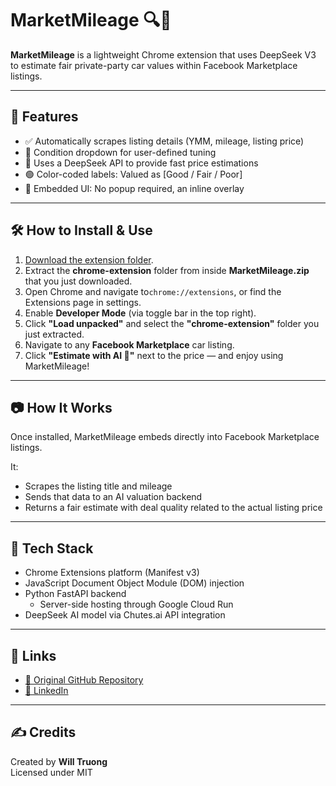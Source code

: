 # MarketMileage 🔍🚗

**MarketMileage** is a lightweight Chrome extension that uses DeepSeek V3 to estimate fair private-party car values within Facebook Marketplace listings.

---

## 🚀 Features
- ✅ Automatically scrapes listing details (YMM, mileage, listing price)
- 🧠 Condition dropdown for user-defined tuning
- 🤖 Uses a DeepSeek API to provide fast price estimations
- 🟢 Color-coded labels: Valued as [Good / Fair / Poor]
- 📍 Embedded UI: No popup required, an inline overlay

---

## 🛠 How to Install & Use

1. [Download the extension folder](https://drive.google.com/uc?export=download&id=1UEzqDddQZyFUYpp_xOmvHxI3qTnWD-4N).
2. Extract the **chrome-extension** folder from inside **MarketMileage.zip** that you just downloaded.
3. Open Chrome and navigate to`chrome://extensions`, or find the Extensions page in settings.
4. Enable **Developer Mode** (via toggle bar in the top right).
5. Click **"Load unpacked"** and select the **"chrome-extension"** folder you just extracted.
6. Navigate to any **Facebook Marketplace** car listing.
7. Click **"Estimate with AI 🤖"** next to the price — and enjoy using MarketMileage!

---

## 📷 How It Works
Once installed, MarketMileage embeds directly into Facebook Marketplace listings.

It:
- Scrapes the listing title and mileage
- Sends that data to an AI valuation backend
- Returns a fair estimate with deal quality related to the actual listing price

---

## 🔧 Tech Stack
- Chrome Extensions platform (Manifest v3)
- JavaScript Document Object Module (DOM) injection
- Python FastAPI backend
  - Server-side hosting through Google Cloud Run
- DeepSeek AI model via Chutes.ai API integration

---

## 📎 Links
- [🔗 Original GitHub Repository](https://github.com/wtruong0/MarketMileage)
- [📇 LinkedIn](https://www.linkedin.com/in/truongw)

---

## ✍️ Credits
Created by **Will Truong**  
Licensed under MIT
